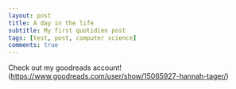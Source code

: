 ```yaml
---
layout: post
title: A day in the life
subtitle: My first quotidien post
tags: [test, post, computer science]
comments: true
---
```


Check out my goodreads account! (https://www.goodreads.com/user/show/15065927-hannah-tager/)

